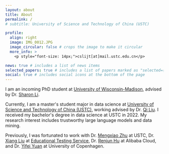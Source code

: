 ```yaml
---
layout: about
title: About
permalink: /
# subtitle: University of Science and Technology of China (USTC)

profile:
  align: right
  image: IMG_0012.JPG
  image_circular: false # crops the image to make it circular
  more_info: >
    <p style="font-size: 14px;">cslijt[at]mail.ustc.edu.cn</p>

news: true # includes a list of news items
selected_papers: true # includes a list of papers marked as "selected={true}"
social: true # includes social icons at the bottom of the page
---
```


I am an incoming PhD student at [University of Wisconsin-Madison](https://www.wisc.edu/), advised by Dr. [Sharon Li](https://pages.cs.wisc.edu/~sharonli/).

Currently, I am a master's student major in data science at [University of Science and Technology of China (USTC)](https://en.ustc.edu.cn/), working advised by Dr. [Qi Liu](http://staff.ustc.edu.cn/~qiliuql/). I received my bachelor's degree in data science at USTC in 2022. My research interest includes trustworthy large language models and data mining. 

Previously, I was fortunated to work with Dr. [Mengxiao Zhu](http://staff.ustc.edu.cn/~mxzhu/) at USTC, Dr. [Xiang Liu](https://scholar.google.com/citations?user=rxT-92AAAAAJ) at [Educational Testing Service](https://www.ets.org/), Dr. [Renjun Hu](https://hurenjun.github.io/) at Alibaba Cloud, and Dr. [Yifei Yuan](https://yfyuan01.github.io/) at University of Copenhagen.
